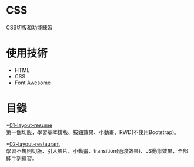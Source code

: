 # CSS
CSS切版和功能練習
# 使用技術
* HTML
* CSS
* Font Awesome

# 目錄
*[01-layout-resume](https://wenling7777777.github.io/CSS/01-layout-resume/index.html)
<br>第一個切版，學習基本排版、按鈕效果、小動畫、RWD(不使用Bootstrap)。

*[02-layout-restaurant](https://wenling7777777.github.io/CSS/02-layout-restaurant/index.html)
<br>學習不規則切版、引入影片、小動畫、transition(過渡效果)、JS動態效果，全部純手刻練習。
